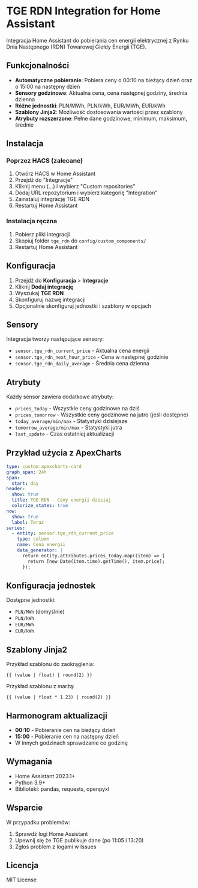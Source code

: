 # TGE RDN Integration for Home Assistant

Integracja Home Assistant do pobierania cen energii elektrycznej z Rynku Dnia Następnego (RDN) Towarowej Giełdy Energii (TGE).

## Funkcjonalności

- **Automatyczne pobieranie**: Pobiera ceny o 00:10 na bieżący dzień oraz o 15:00 na następny dzień
- **Sensory godzinowe**: Aktualna cena, cena następnej godziny, średnia dzienna
- **Różne jednostki**: PLN/MWh, PLN/kWh, EUR/MWh, EUR/kWh
- **Szablony Jinja2**: Możliwość dostosowania wartości przez szablony
- **Atrybuty rozszerzone**: Pełne dane godzinowe, minimum, maksimum, średnie

## Instalacja

### Poprzez HACS (zalecane)

1. Otwórz HACS w Home Assistant
2. Przejdź do "Integracje" 
3. Kliknij menu (...) i wybierz "Custom repositories"
4. Dodaj URL repozytorium i wybierz kategorię "Integration"
5. Zainstaluj integrację TGE RDN
6. Restartuj Home Assistant

### Instalacja ręczna

1. Pobierz pliki integracji
2. Skopiuj folder `tge_rdn` do `config/custom_components/`
3. Restartuj Home Assistant

## Konfiguracja

1. Przejdź do **Konfiguracja** > **Integracje**
2. Kliknij **Dodaj integrację**
3. Wyszukaj **TGE RDN**
4. Skonfiguruj nazwę integracji
5. Opcjonalnie skonfiguruj jednostki i szablony w opcjach

## Sensory

Integracja tworzy następujące sensory:

- `sensor.tge_rdn_current_price` - Aktualna cena energii
- `sensor.tge_rdn_next_hour_price` - Cena w następnej godzinie  
- `sensor.tge_rdn_daily_average` - Średnia cena dzienna

## Atrybuty

Każdy sensor zawiera dodatkowe atrybuty:

- `prices_today` - Wszystkie ceny godzinowe na dziś
- `prices_tomorrow` - Wszystkie ceny godzinowe na jutro (jeśli dostępne)
- `today_average/min/max` - Statystyki dzisiejsze
- `tomorrow_average/min/max` - Statystyki jutra
- `last_update` - Czas ostatniej aktualizacji

## Przykład użycia z ApexCharts

```yaml
type: custom:apexcharts-card
graph_span: 24h
span:
  start: day
header:
  show: true
  title: TGE RDN - Ceny energii dzisiaj
  colorize_states: true
now:
  show: true
  label: Teraz
series:
  - entity: sensor.tge_rdn_current_price
    type: column
    name: Cena energii
    data_generator: |
      return entity.attributes.prices_today.map((item) => {
        return [new Date(item.time).getTime(), item.price];
      });
```

## Konfiguracja jednostek

Dostępne jednostki:
- `PLN/MWh` (domyślnie)
- `PLN/kWh` 
- `EUR/MWh`
- `EUR/kWh`

## Szablony Jinja2

Przykład szablonu do zaokrąglenia:
```
{{ (value | float) | round(2) }}
```

Przykład szablonu z marżą:
```
{{ (value | float * 1.23) | round(2) }}
```

## Harmonogram aktualizacji

- **00:10** - Pobieranie cen na bieżący dzień
- **15:00** - Pobieranie cen na następny dzień
- W innych godzinach sprawdzanie co godzinę

## Wymagania

- Home Assistant 2023.1+
- Python 3.9+
- Biblioteki: pandas, requests, openpyxl

## Wsparcie

W przypadku problemów:
1. Sprawdź logi Home Assistant
2. Upewnij się że TGE publikuje dane (po 11:05 i 13:20)
3. Zgłoś problem z logami w Issues

## Licencja

MIT License
